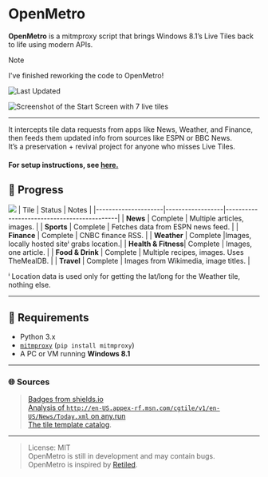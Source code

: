 # OpenMetro

**OpenMetro** is a mitmproxy script that brings Windows 8.1’s Live Tiles back to life using modern APIs.

> [!NOTE]
> I've finished reworking the code to OpenMetro!

![Last Updated](https://img.shields.io/badge/Last_Updated-June_26,_2025,_8:10_PM_EST-blue?style=flat-square)

![Screenshot of the Start Screen with 7 live tiles](https://github.com/user-attachments/assets/2daaddaf-3560-4a2f-972f-426cc0167b69)

---

It intercepts tile data requests from apps like News, Weather, and Finance, then feeds them updated info from sources like ESPN or BBC News.  
It’s a preservation + revival project for anyone who misses Live Tiles.
#### For setup instructions, see [here.](./setup.md)

## 🚧 Progress 
![](https://img.shields.io/badge/Tiles%20Revived-All-brightgreen?style=for-the-badge)
| Tile                | Status           | Notes                                      |
|---------------------|------------------|--------------------------------------------|
| **News**            | Complete         | Multiple articles, images.                 |
| **Sports**          | Complete         | Fetches data from ESPN news feed.          |
| **Finance**         | Complete         | CNBC finance RSS.                          |
| **Weather**         | Complete         |Images, locally hosted siteⁱ grabs location.|
| **Health & Fitness**| Complete         | Images, one article.                       |
| **Food & Drink**    | Complete         | Multiple recipes, images. Uses TheMealDB.  |
| **Travel**          | Complete         | Images from Wikimedia, image titles.       |

ⁱ Location data is used only for getting the lat/long for the Weather tile, nothing else.

---

## 🧰 Requirements

- Python 3.x
- [`mitmproxy`](https://mitmproxy.org) (`pip install mitmproxy`)
- A PC or VM running **Windows 8.1**  

---

### 🌐 Sources
> [Badges from shields.io](https://shields.io/)</br>
> [Analysis of `http://en-US.appex-rf.msn.com/cgtile/v1/en-US/News/Today.xml` on any.run](https://any.run/report/0170ceadd75b172e238c8c1c4cd1ab8d6df5aefde999733295ccf57d007630ea/c1ed3fbc-4ea6-4d0f-ac4b-12580eeb9f32)<br/>
> [The tile template catalog](https://learn.microsoft.com/en-us/previous-versions/windows/apps/hh761491(v=win.10)).

---
> License: MIT</br>
> OpenMetro is still in development and may contain bugs.</br>
> OpenMetro is inspired by [Retiled](https://github.com/migbrunluz/Retiled-Win8.x).
